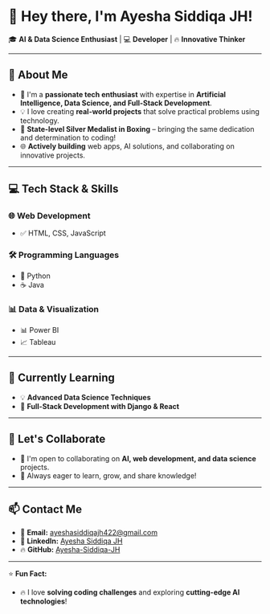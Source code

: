 # 👋 Hey there, I'm **Ayesha Siddiqa JH**!  
🎓 **AI & Data Science Enthusiast** | 💻 **Developer** | 🔥 **Innovative Thinker**

---

## 🚀 **About Me**
- 🌟 I'm a **passionate tech enthusiast** with expertise in **Artificial Intelligence, Data Science, and Full-Stack Development**.  
- 💡 I love creating **real-world projects** that solve practical problems using technology.  
- 🥊 **State-level Silver Medalist in Boxing** – bringing the same dedication and determination to coding!  
- 🌐 **Actively building** web apps, AI solutions, and collaborating on innovative projects.  

---

## 💻 **Tech Stack & Skills**
### 🌐 **Web Development**
- ✅ HTML, CSS, JavaScript  


### 🛠️ **Programming Languages**
- 🐍 Python  
- ☕ Java  

### 📊 **Data & Visualization**
- 📊 Power BI  
- 📈 Tableau  

---

## 🌱 **Currently Learning** 
- 💡 **Advanced Data Science Techniques**  
- 🚀 **Full-Stack Development with Django & React**

---

## 🤝 **Let's Collaborate**
- 💬 I'm open to collaborating on **AI, web development, and data science** projects.  
- 🚀 Always eager to learn, grow, and share knowledge!  

---

## 📫 **Contact Me**
- 📧 **Email:** [ayeshasiddiqajh422@gmail.com](mailto:ayeshasiddiqajh422@gmail.com)  
- 🔗 **LinkedIn:** [Ayesha Siddiqa JH](https://www.linkedin.com/in/ayesha-siddiqa-j-h-1866ab334/)  
- 🔥 **GitHub:** [Ayesha-Siddiqa-JH](https://github.com/Ayesha-Siddiqa-JH)  

---

⭐ **Fun Fact:**  
- 🔥 I love **solving coding challenges** and exploring **cutting-edge AI technologies**!  
